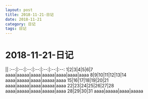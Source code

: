 ```yaml
---
layout: post
title: 2018-11-21-日记
date: 2018-11-21
category: 日记
tags: 日记
---
```

# 2018-11-21-日记


||
:--:|:--:|:--:|:--:|:--:|:--:|:--:
1|2|3|4|5|6|7
aaaa|aaaaa|aaaa|aaaaa|aaaa|aaaa|aaaa
8|9|10|11|12|13|14
aaaa|aaaaa|aaaa|aaaaa|aaaa
15|16|17|18|19|20|21
aaaa|aaaaa|aaaa|aaaaa|aaaa
22|23|24|25|26|27|28
aaaa|aaaaa|aaaa|aaaaa|aaaa
28|29|30|31
aaaa|aaaaa|aaaa|aaaaa
 
